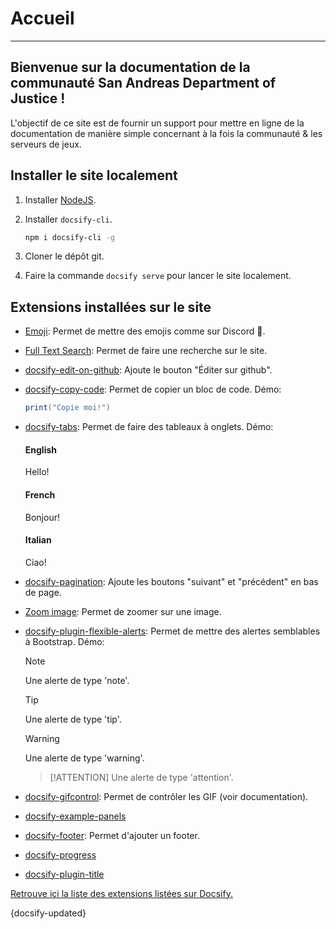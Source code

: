 # Accueil
---

## Bienvenue sur la documentation de la communauté San Andreas Department of Justice !

L'objectif de ce site est de fournir un support pour mettre en ligne de la documentation de manière simple concernant à la fois la communauté & les serveurs de jeux.

## Installer le site localement

1. Installer [NodeJS](https://nodejs.org/fr/).
2. Installer `docsify-cli`.

    ```bash
    npm i docsify-cli -g
    ```
3. Cloner le dépôt git.
4. Faire la commande `docsify serve` pour lancer le site localement.


## Extensions installées sur le site

* [Emoji](https://docsify.js.org/#/plugins?id=emoji): Permet de mettre des emojis comme sur Discord :100:.
* [Full Text Search](https://docsify.js.org/#/plugins?id=full-text-search): Permet de faire une recherche sur le site.
* [docsify-edit-on-github](https://github.com/njleonzhang/docsify-edit-on-github): Ajoute le bouton "Éditer sur github".
* [docsify-copy-code](https://github.com/jperasmus/docsify-copy-code): Permet de copier un bloc de code. Démo:

    ```lua
    print("Copie moi!")
    ```

* [docsify-tabs](https://jhildenbiddle.github.io/docsify-tabs/#/): Permet de faire des tableaux à onglets. Démo:

    <!-- tabs:start -->

    #### **English**

    Hello!

    #### **French**

    Bonjour!

    #### **Italian**

    Ciao!

    <!-- tabs:end -->

* [docsify-pagination](https://github.com/imyelo/docsify-pagination): Ajoute les boutons "suivant" et "précédent" en bas de page.
* [Zoom image](https://docsify.js.org/#/plugins?id=zoom-image): Permet de zoomer sur une image.
* [docsify-plugin-flexible-alerts](https://github.com/fzankl/docsify-plugin-flexible-alerts): Permet de mettre des alertes semblables à Bootstrap. Démo:

    > [!NOTE]
    > Une alerte de type 'note'.

    > [!TIP]
    > Une alerte de type 'tip'.

    > [!WARNING]
    > Une alerte de type 'warning'.

    > [!ATTENTION]
    > Une alerte de type 'attention'.

* [docsify-gifcontrol](https://gbodigital.github.io/docsify-gifcontrol/#/): Permet de contrôler les GIF (voir documentation).
* [docsify-example-panels](https://vagnerdomingues.github.io/docsify-example-panels/#/)
* [docsify-footer](https://github.com/erickjx/docsify-footer-enh): Permet d'ajouter un footer.
* [docsify-progress](https://github.com/HerbertHe/docsify-progress)
* [docsify-plugin-title](https://github.com/Sujaykumarh/docsify-plugin-title)

[Retrouve ici la liste des extensions listées sur Docsify.](https://docsify.js.org/#/awesome?id=plugins)

{docsify-updated}
